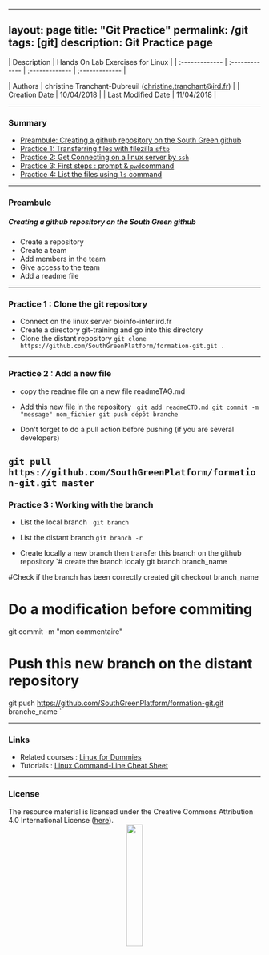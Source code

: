 
---
layout: page
title: "Git Practice"
permalink: /git
tags: [git]
description: Git Practice page
---

| Description | Hands On Lab Exercises for Linux |
| :------------- | :------------- | :------------- | :------------- |
<!-- | Related-course materials | [Linux for Dummies](https://southgreenplatform.github.io/trainings/linux/) | -->
| Authors | christine Tranchant-Dubreuil (christine.tranchant@ird.fr)  |
| Creation Date | 10/04/2018 |
| Last Modified Date | 11/04/2018 |


-----------------------

### Summary

<!-- TOC depthFrom:2 depthTo:2 withLinks:1 updateOnSave:1 orderedList:0 -->
* [Preambule: Creating a github repository on the South Green github](#preambule)
* [Practice 1: Transferring files with filezilla `sftp`](#practice-1)
* [Practice 2: Get Connecting on a linux server by `ssh`](#practice-2)
* [Practice 3: First steps : prompt & `pwd`command](#practice-3)
* [Practice 4: List the files using `ls` command](#practice-4)



-----------------------

<a name="preambule"></a>
### Preambule


##### Creating a github repository on the South Green github

* Create a repository
* Create a team
* Add members in the team
* Give access to the team
* Add a readme file

-----------------------


<a name="practice-1"></a>
### Practice 1 : Clone the git repository

* Connect on the linux server bioinfo-inter.ird.fr
* Create a directory git-training and go into this directory
* Clone the distant repository 
`git clone https://github.com/SouthGreenPlatform/formation-git.git .`


-----------------------


<a name="practice-2"></a>
### Practice 2 : Add a new file 

* copy the readme file on a new file readmeTAG.md
* Add this new file in the repository 
`
git add readmeCTD.md
git commit -m "message" nom_fichier
git push dépôt branche`

* Don't forget to do a pull action before pushing (if you are several developers)

`git pull https://github.com/SouthGreenPlatform/formation-git.git master`
-----------------------

<a name="practice-3"></a>
### Practice 3 :  Working with the branch

* List the local branch  
`git branch`

* List the distant branch
`git branch -r`

* Create locally a new branch then transfer this branch on the github repository
`# create the branch localy 
git branch branch_name

#Check if the branch has been correctly created
git checkout branch_name

# Do a modification before commiting
git commit -m "mon commentaire"

# Push this new branch on the distant repository
git push  https://github.com/SouthGreenPlatform/formation-git.git branche_name
`

-----------------------

### Links
<a name="links"></a>

* Related courses : [Linux for Dummies](https://southgreenplatform.github.io/trainings/linux/)
* Tutorials : [Linux Command-Line Cheat Sheet](https://southgreenplatform.github.io/trainings/linux/linuxTuto/)

-----------------------

### License
<a name="license"></a>

<div>
The resource material is licensed under the Creative Commons Attribution 4.0 International License (<a href="http://creativecommons.org/licenses/by-nc-sa/4.0/">here</a>).
<center><img width="25%" class="img-responsive" src="http://creativecommons.org.nz/wp-content/uploads/2012/05/by-nc-sa1.png"/>
</center>
</div>
                  
 
